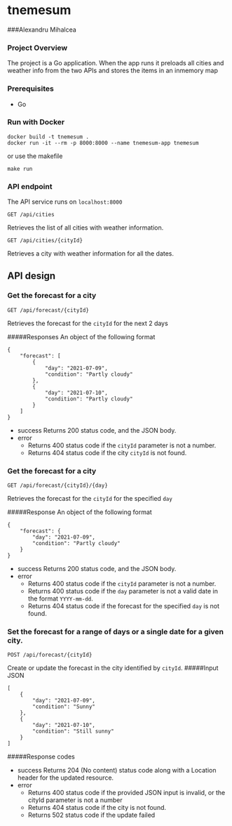 # tnemesum

###Alexandru Mihalcea

### Project Overview
The project is a Go application. When the app runs it preloads all cities and weather info from the two APIs and stores the items in an inmemory map
### Prerequisites

- Go

### Run with Docker
```
docker build -t tnemesum .
docker run -it --rm -p 8000:8000 --name tnemesum-app tnemesum
```
or use the makefile
```
make run
```

### API endpoint
The API service runs on `localhost:8000`
```
GET /api/cities
```
Retrieves the list of all cities with weather information.
```
GET /api/cities/{cityId}
```
Retrieves a city with weather information for all the dates.

## API design

### Get the forecast for a city
```
GET /api/forecast/{cityId}
```
Retrieves the forecast for the `cityId` for the next 2 days

#####Responses
An object of the following format
```
{
    "forecast": [
        {
            "day": "2021-07-09",
            "condition": "Partly cloudy"
        },
        {
            "day": "2021-07-10",
            "condition": "Partly cloudy"
        }
    ]
}
```

- success
  Returns 200 status code, and the JSON body.
- error
    - Returns 400 status code if the `cityId` parameter is not a number.
    - Returns 404 status code if the city `cityId` is not found.

### Get the forecast for a city
```
GET /api/forecast/{cityId}/{day}
```
Retrieves the forecast for the `cityId` for the specified `day`

#####Response
An object of the following format
```
{
    "forecast": {
        "day": "2021-07-09",
        "condition": "Partly cloudy"
    }
}
```

- success
  Returns 200 status code, and the JSON body.
- error
    - Returns 400 status code if the `cityId` parameter is not a number.
    - Returns 400 status code if the `day` parameter is not a valid date in the format `YYYY-mm-dd`.
    - Returns 404 status code if the forecast for the specified `day` is not found.

### Set the forecast for a range of days or a single date for a given city.
```
POST /api/forecast/{cityId}
```
Create or update the forecast in the city identified by `cityId`.
#####Input JSON
```
[
    {
        "day": "2021-07-09",
        "condition": "Sunny"
    },
    {
        "day": "2021-07-10",
        "condition": "Still sunny"
    }
]
```

#####Response codes

- success
  Returns 204 (No content) status code along with a Location header for the updated resource.
- error
    - Returns 400 status code if the provided JSON input is invalid, or the cityId parameter is not a number
    - Returns 404 status code if the city is not found.
    - Returns 502 status code if the update failed